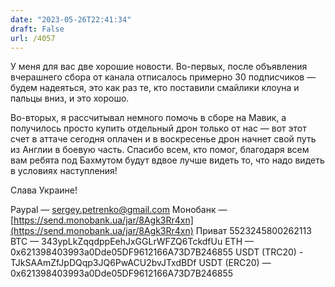 ```yaml
---
date: "2023-05-26T22:41:34"
draft: False
url: /4057
---
```


У меня для вас две хорошие новости. 
Во-первых, после объявления вчерашнего сбора от канала отписалось примерно 30 подписчиков — будем надеяться, это как раз те, кто поставили смайлики клоуна и пальцы вниз,  и это хорошо.

Во-вторых, я рассчитывал немного помочь в сборе на Мавик, а получилось просто купить отдельный дрон только от нас — вот этот счет в аттаче сегодня оплачен и в воскресенье дрон начнет свой путь из Англии в боевую часть. Спасибо всем, кто помог, благодаря всем вам ребята под Бахмутом будут вдвое лучше видеть то, что надо видеть в условиях наступления!

Слава Украине!

Paypal — sergey.petrenko@gmail.com
Монобанк — [https://send.monobank.ua/jar/8Agk3Rr4xn](https://send.monobank.ua/jar/8Agk3Rr4xn)
Приват 5523245800262113
BTC — 343ypLkZqqdppEehJxGGLrWFZQ6TckdfUu
ETH — 0x621398403993a0Dde05DF9612166A73D7B246855
USDT (TRC20) - TJkSAAmZfJpDQqp3JQ6PwACU2bvJTxdBDf
USDT (ERC20) — 0x621398403993a0Dde05DF9612166A73D7B246855
